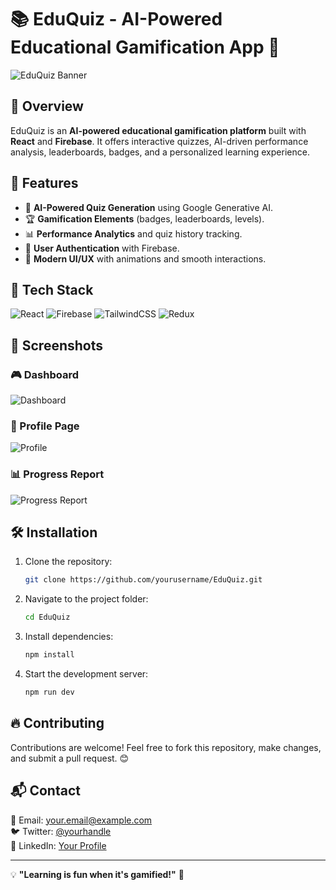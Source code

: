 # 📚 EduQuiz - AI-Powered Educational Gamification App 🚀

![EduQuiz Banner](./assets/banner.png)

## 🌟 Overview
EduQuiz is an **AI-powered educational gamification platform** built with **React** and **Firebase**. It offers interactive quizzes, AI-driven performance analysis, leaderboards, badges, and a personalized learning experience.

## 🎯 Features
- 🧠 **AI-Powered Quiz Generation** using Google Generative AI.
- 🏆 **Gamification Elements** (badges, leaderboards, levels).
- 📊 **Performance Analytics** and quiz history tracking.
- 🔐 **User Authentication** with Firebase.
- 🎨 **Modern UI/UX** with animations and smooth interactions.

## 🚀 Tech Stack
![React](https://img.shields.io/badge/React-61DAFB?style=for-the-badge&logo=react&logoColor=white)
![Firebase](https://img.shields.io/badge/Firebase-FFCA28?style=for-the-badge&logo=firebase&logoColor=black)
![TailwindCSS](https://img.shields.io/badge/TailwindCSS-38B2AC?style=for-the-badge&logo=tailwind-css&logoColor=white)
![Redux](https://img.shields.io/badge/Redux-764ABC?style=for-the-badge&logo=redux&logoColor=white)

## 📸 Screenshots
### 🎮 Dashboard
![Dashboard](./screenshots/dashboard.png)
### 👤 Profile Page
![Profile](./screenshots/profile.png)
### 📊 Progress Report
![Progress Report](./screenshots/progress_report.png)

## 🛠 Installation
1. Clone the repository:
   ```sh
   git clone https://github.com/yourusername/EduQuiz.git
   ```
2. Navigate to the project folder:
   ```sh
   cd EduQuiz
   ```
3. Install dependencies:
   ```sh
   npm install
   ```
4. Start the development server:
   ```sh
   npm run dev
   ```

## 🔥 Contributing
Contributions are welcome! Feel free to fork this repository, make changes, and submit a pull request. 😊

## 📬 Contact
📩 Email: your.email@example.com  
🐦 Twitter: [@yourhandle](https://twitter.com/yourhandle)  
💼 LinkedIn: [Your Profile](https://linkedin.com/in/yourprofile)

---
💡 **"Learning is fun when it's gamified!"** 🚀
